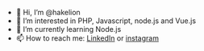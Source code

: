 - 👋 Hi, I’m @hakelion
- 👀 I’m interested in PHP, Javascript, node.js and Vue.js
- 🌱 I’m currently learning Node.js
- 📫 How to reach me: <a href="https://www.linkedin.com/in/hakim-amir/">LinkedIn</a> or <a href="https://www.instagram.com/hakim.v.amir/">instagram</a>

<!---
hakelion/hakelion is a ✨ special ✨ repository because its `README.md` (this file) appears on your GitHub profile.
You can click the Preview link to take a look at your changes.
--->
